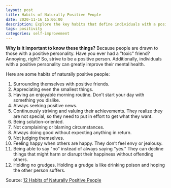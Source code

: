 ```yaml
---
layout: post
title: Habits of Naturally Positive People
date: 2020-11-16 15:06:00
description: Explore the key habits that define individuals with a positive personality and their impact on mental health.
tags: positivity
categories: self-improvement
---
```


**Why is it important to know these things?** Because people are drawn to those with a positive personality. Have you ever had a "toxic" friend? Annoying, right? So, strive to be a positive person. Additionally, individuals with a positive personality can greatly improve their mental health.

Here are some habits of naturally positive people:

1. Surrounding themselves with positive friends.
2. Appreciating even the smallest things.
3. Having an enjoyable morning routine. Don’t start your day with something you dislike.
4. Always seeking positive news.
5. Continuously striving and valuing their achievements. They realize they are not special, so they need to put in effort to get what they want.
6. Being solution-oriented.
7. Not complaining or blaming circumstances.
8. Always doing good without expecting anything in return.
9. Not judging themselves.
10. Feeling happy when others are happy. They don’t feel envy or jealousy.
11. Being able to say "no" instead of always saying "yes." They can decline things that might harm or disrupt their happiness without offending others.
12. Holding no grudges. Holding a grudge is like drinking poison and hoping the other person suffers.

Source: [12 Habits of Naturally Positive People](https://medium.com/mind-cafe/12-habits-of-naturally-positive-people-9528977ba011)
